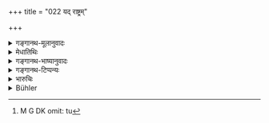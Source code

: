 +++
title = "022 यद् राष्ट्रम्"

+++

<details><summary>गङ्गानथ-मूलानुवादः</summary>

That kingdom where there is a majority of Śūdras, which is infested with non-believers and destitute of twice-born people, quickly perishes entirely, becoming afflicted by famine and disease.—(22)
</details>

<details><summary>मेधातिथिः</summary>

अयम् अपि पूर्ववद् अर्थवाद एव । प्रकरणाच् च शूद्रभूयिष्ठता विवादनिर्णये तु[^१०५] शूद्रविषया द्रष्टव्या । यत्र शूद्रा भूयांसो विवादनिर्णयकारास् तद् **राष्ट्रम् आशु विनश्यति** दुर्भिक्षव्याधिपीडाभिः । राष्ट्रनाशे च राष्ट्रपतेर् नाश इत्य् उक्तं भवति । **नास्तिकाक्रान्तम्** इति दृष्टान्तः । यथा नास्तिकैः परलोकापवादिभिर् लोकायतिकाद्यैर् आक्रान्तम् अधिष्ठितम् अतश् च 


[^१०५]:
     M G DK omit: tu

**अद्विजम्** । न हि नास्तिकानां ब्राह्मणादिभेदो यथार्थः संकीर्णत्वात् । तद् उक्तं वैद्यवणिग्व्यपदेशादिवद् ब्राह्मणादयः । यत्र वा धर्मसंकटे तु न द्विजाः प्रमाणीक्रियन्ते तद् **अद्विजम्** ॥ ८.२२ ॥
</details>

<details><summary>गङ्गानथ-भाष्यानुवादः</summary>

Like the preceding verse this also is a supplementary declaration.

From the context it is clear that ‘*the majority of Śūdras*’ is meant with reference to the persons pronouncing judgments upon disputed cases; and the meaning is that—‘where among persons deciding cases there is a majority of *Śūdras*, such a kingdom *perishes quickly*, through sufferings caused by famine and disease’; and it follows that from the destruction of the kingdom follows that of the king also.

‘*Infested with non-believers*,’—*i.e*., inhabited by such persons as are materialists, denying the existence of other worlds.

‘*Destitute of twice-born people*’;—‘non-believers’ cannot be regarded as a class distinct from that of *Brāhmaṇa* and the rest; as that would lead to a cross-division; as has been declared thus—‘Brāhmaṇas and the rest come to hear the titles of *physicians, traders* and so forth.’ Or, the expression ‘*destitute of twice-born people*’ may be taken to mean ‘where twice-born persons are not consulted and trusted in connection with difficulties relating to the Law.’—(22)
</details>

<details><summary>गङ्गानथ-टिप्पन्यः</summary>

‘*Śūdrabhūyiṣṭham*’—‘Where Śūdras form a majority among judges’ (Medhātithi);—‘where Śūdras, *i*. *e*., disbelievers, form the majority of inhabitants’ (Kullūka);—‘where Śūdras form the majority among holders of high office’ (Nandana).

Medhātithi does not explain ‘*Śūdra*’ here as ‘unbelievers’; he has been misrepresented by Hopkins.
</details>

<details><summary>भारुचिः</summary>

**शूद्रभूयिष्ठम्** इति धर्मानुशासितृशूद्रभूयिष्ठम् इत्य् अर्थः । एतत्साम्[अर्थ्यात् तद्]राष्ट्रं **नास्तिकाक्रान्तं** भवति । अत्र कारणं वक्ति । यस्माद् अद्विजप्रायं धर्मानुशासितृब्राह्मणरहितम् । युक्तं चैतद् । ईदृग् राष्ट्रं **विनश्यति** । अयम् अपि श्लोकः पूर्ववत् क्षत्रियवैश्यनियोगस्तुत्यर्थः । न तु जातिमात्रनियोगसुत्यर्थ इत्य् उक्तम् । यदा निराकुलो राजा स्वयं व्यवहारं द्रष्टुम् इच्छति, तदा —
</details>

<details><summary>Bühler</summary>

022	That kingdom where Sudras are very numerous, which is infested by atheists and destitute of twice-born (inhabitants), soon entirely perishes, afflicted by famine and disease.
</details>
